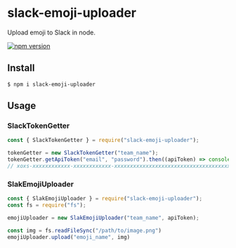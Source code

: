 # slack-emoji-uploader

Upload emoji to Slack in node.

[![npm version](https://badge.fury.io/js/slack-emoji-uploader.svg)](https://badge.fury.io/js/slack-emoji-uploader)

## Install

```
$ npm i slack-emoji-uploader
```

## Usage

### SlackTokenGetter

```javascript
const { SlackTokenGetter } = require("slack-emoji-uploader");

tokenGetter = new SlackTokenGetter("team_name");
tokenGetter.getApiToken("email", "password").then((apiToken) => console.log(apiToken));
// xoxs-xxxxxxxxxxxx-xxxxxxxxxxxx-xxxxxxxxxxxxxxxxxxxxxxxxxxxxxxxxxxxxxxxxxxxxxxxxxxxxxxxxxxxxxxxxxxxxxxxxxxxxx
```

### SlakEmojiUploader

```javascript
const { SlakEmojiUploader } = require("slack-emoji-uploader");
const fs = require("fs");

emojiUploader = new SlakEmojiUploader("team_name", apiToken);

const img = fs.readFileSync("/path/to/image.png")
emojiUploader.upload("emoji_name", img)
```
